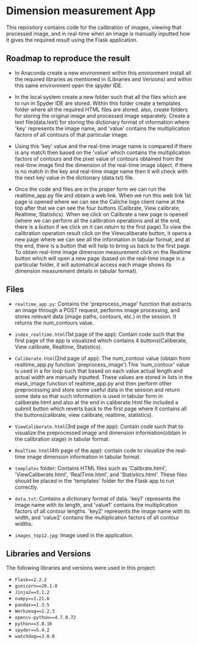 # Dimension measurement App 

This repository contains code for the calibration of images, viewing that processed image, and in real-time when an image is manually inputted how it gives the required result using the Flask application.


## Roadmap to reproduce the result
* In Anaconda create a new environment within this environment install all the required libraries as mentioned in (Libraries and Versions) and within this same environment open the spyder IDE.

* In the local system create a new folder such that all the files which are to run in Spyder IDE are stored. Within this folder create a templates folder where all the required HTML files are stored. also, create folders for storing the original image and processed image separately. Create a text file(data.text) for storing the dictionary format of information where 'key' represents the image name, and 'value' contains the multiplication factors of all contours of that particular image.

* Using this 'key' value and the real-time image name is compared if there is any match then based on the 'value' which contains the multiplication factors of contours and the pixel value of contours obtained from the real-time image find the dimension of the real-time image object. if there is no match in the key and real-time image name then it will check with the next key value in the dictionary (data.txt) file. 

* Once the code and files are in the proper form we can run the realtime_app.py file and obtain a web link. When we run this web link 1st page is opened where we can see the Caliche logo client name at the top after that we can see the four buttons (Calibrate, View calibrate, Realtime, Statistics). When we click on Calibrate a new page is opened (where we can perform all the calibration operations and at the end, there is a button if we click on it can return to the first page).To view the calibration operation result click on the Viewcaliberate button, it opens a new page where we can see all the information in tabular format, and at the end, there is a button that will help to bring us back to the first page. To obtain real-time image dimension measurement click on the Realtime button which will open a new page (based on the real-time image in a particular folder, it will automatical access each image shows its dimension measurement details in tabular format).

## Files

* `realtime_app.py`: Contains the 'preprocess_image' function that extracts an image through a POST request, performs image processing, and stores relevant data (image paths, contours, etc.) in the session. It returns the num_contours value.
  
* `index_realtime.html`(1st page of the app): Contain code such that the first page of the app is visualized which contains 4 buttons(Caliberate, View calibrate, Realtime, Statistics).

* `Caliberate.html`(2nd page of app): The num_contour value (obtain from realtime_app.py function 'preprocess_image').This 'num_contour' value is used in a for loop such that based on each value actual length and actual width are manually inputted. These values are stored in lists in the mask_image function of realtime_app.py and then perform other preprocessing and store some useful data in the session and return some data so that such information is used in tabular form in caliberate.html and also at the end in caliberate.html file included a submit button which reverts back to the first page where it contains all the buttons(calibrate, view calibrate, realtime, statistics).
  
* `ViewCaliberate.html`(3rd page of the app): Contain code such that to visualize the preprocessed image and dimension information(obtain in the calibration stage) in tabular format.
  
* `RealTime.html`(4th page of the app): contain code to visualize the real-time image dimension information in tabular format.
  
* `templates` folder: Contains HTML files such as 'Calibrate.html', 'ViewCaliberate.html', 'RealTime.html', and 'Statistics.html'. These files should be placed in the 'templates' folder for the Flask app to run correctly.
  
* `data.txt`: Contains a dictionary format of data. 'key1' represents the image name with its length, and 'value1' contains the multiplication factors of all contour lengths. 'key2' represents the image name with its width, and 'value2' contains the multiplication factors of all contour widths.
  
* `images_top12.jpg`: Image used in the application.


## Libraries and Versions

The following libraries and versions were used in this project:

* `Flask==2.2.2`
* `gunicorn==20.1.0`
* `Jinja2==3.1.2`
* `numpy==1.21.6`
* `pandas==1.3.5`
* `Werkzeug==2.2.3`
* `opencv-python==4.7.0.72`
* `python==3.8.16`
* `spyder==5.4.2`
* `watchdog==3.0.0`








